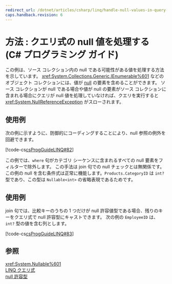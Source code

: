 ```yaml
---
redirect_url: /dotnet/articles/csharp/linq/handle-null-values-in-query-expressions
caps.handback.revision: 6
---
```

# 方法 : クエリ式の null 値を処理する (C# プログラミング ガイド)
この例は、ソース コレクション内の null である可能性がある値を処理する方法を示しています。  <xref:System.Collections.Generic.IEnumerable%601> などのオブジェクト コレクションには、値が [null](../../../csharp/language-reference/keywords/null.md) の要素を含めることができます。  ソース コレクションが null である場合や値が null の要素がソース コレクションに含まれる場合にクエリが null 値を処理していなければ、クエリを実行すると <xref:System.NullReferenceException> がスローされます。  
  
## 使用例  
 次の例に示すように、防御的にコーディングすることにより、null 参照の例外を回避できます。  
  
 [!code-cs[csProgGuideLINQ#82](../../../csharp/programming-guide/arrays/codesnippet/csharp/csLINQProgRef/csRef30LangFeatures_2.cs#82)]  
  
 この例では、`where` 句がカテゴリ シーケンスに含まれるすべての null 要素をフィルターで除外します。  この手法は join 句での null チェックとは無関係です。  この例の null を含む条件式は正常に機能します。`Products.CategoryID` は `int?` 型であり、この型は `Nullable<int>` の省略表現であるためです。  
  
## 使用例  
 join 句では、比較キーのうちの 1 つだけが null 許容値型である場合、残りのキーをクエリ式で null 許容型にキャストできます。  次の例の `EmployeeID` は、`int?` 型の値を含む列とします。  
  
 [!code-cs[csProgGuideLINQ#83](../../../csharp/programming-guide/arrays/codesnippet/csharp/csLINQProgRef/csRef30LangFeatures_2.cs#83)]  
  
## 参照  
 <xref:System.Nullable%601>   
 [LINQ クエリ式](../../../csharp/programming-guide/linq-query-expressions/index.md)   
 [null 許容型](../../../csharp/programming-guide/nullable-types/index.md)